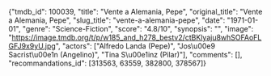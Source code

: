 {"tmdb_id": 100039, "title": "Vente a Alemania, Pepe", "original_title": "Vente a Alemania, Pepe", "slug_title": "vente-a-alemania-pepe", "date": "1971-01-01", "genre": "Science-Fiction", "score": "4.8/10", "synopsis": "", "image": "https://image.tmdb.org/t/p/w185_and_h278_bestv2/ctBKlyaju8whSOFAoFLGFJ9x9yU.jpg", "actors": ["Alfredo Landa (Pepe)", "Jos\u00e9 Sacrist\u00e1n (Angelino)", "Tina S\u00e1inz (Pilar)"], "comments": [], "recommandations_id": [313563, 63559, 382800, 378567]}